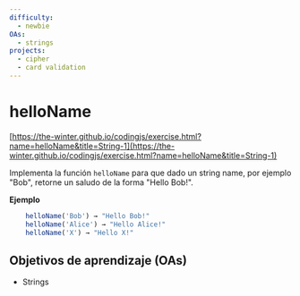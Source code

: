 ```yaml
---
difficulty:
  - newbie
OAs:
  - strings
projects:
  - cipher
  - card validation
---
```


# helloName

[https://the-winter.github.io/codingjs/exercise.html?name=helloName&title=String-1](https://the-winter.github.io/codingjs/exercise.html?name=helloName&title=String-1)

Implementa la función `helloName` para que dado un string name,
por ejemplo "Bob", retorne un saludo de la forma "Hello Bob!".

__Ejemplo__

```js
    helloName('Bob') → "Hello Bob!"
    helloName('Alice') → "Hello Alice!"
    helloName('X') → "Hello X!"
```

## Objetivos de aprendizaje (OAs)

- Strings
